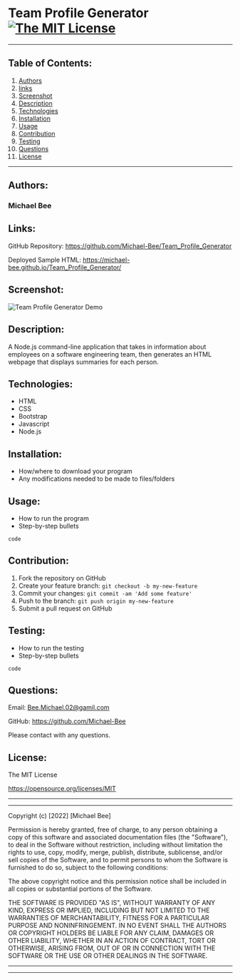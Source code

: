 # Team Profile Generator [![The MIT License](https://img.shields.io/badge/License-MIT-red.svg)](https://opensource.org/licenses/MIT)

---

## Table of Contents:
1. [Authors](#authors)
2. [links](#links)
3. [Screenshot](#screenshot)
4. [Description](#description)
5. [Technologies](#technologies)
6. [Installation](#installation)
7. [Usage](#usage)
8. [Contribution](#contribution)
9. [Testing](#testing)
10. [Questions](#contact)
11. [License](#license)
---
## <span id="authors">Authors:</span>
### Michael Bee


## <span id="links">Links:</span>
GitHub Repository: https://github.com/Michael-Bee/Team_Profile_Generator

Deployed Sample HTML: https://michael-bee.github.io/Team_Profile_Generator/


## <span id="screenshot">Screenshot:</span>
![Team Profile Generator Demo](demo/Team_Profile_Generator_Demo.gif)


## <span id="description">Description:</span>
A Node.js command-line application that takes in information about employees on a software engineering team, then generates an HTML webpage that displays summaries for each person.


## <span id="technologies">Technologies:</span>
* HTML
* CSS
* Bootstrap
* Javascript
* Node.js

## <span id="installation">Installation:</span>
* How/where to download your program
* Any modifications needed to be made to files/folders


## <span id="usage">Usage:</span>
* How to run the program
* Step-by-step bullets
```
code 
```


## <span id="contribution">Contribution:</span>
1. Fork the repository on GitHub
2. Create your feature branch: `git checkout -b my-new-feature`
3. Commit your changes: `git commit -am 'Add some feature'`
4. Push to the branch: `git push origin my-new-feature`
5. Submit a pull request on GitHub


## <span id="testing">Testing:</span>
* How to run the testing
* Step-by-step bullets
```
code 
```


## <span id="contact">Questions:</span>
Email: Bee.Michael.02@gamil.com

GitHub: https://github.com/Michael-Bee

Please contact with any questions.


## <span id="license">License:</span>
The MIT License

https://opensource.org/licenses/MIT

---
---

Copyright (c) [2022] [Michael Bee]

Permission is hereby granted, free of charge, to any person obtaining a copy
of this software and associated documentation files (the "Software"), to deal
in the Software without restriction, including without limitation the rights
to use, copy, modify, merge, publish, distribute, sublicense, and/or sell
copies of the Software, and to permit persons to whom the Software is
furnished to do so, subject to the following conditions:

The above copyright notice and this permission notice shall be included in all
copies or substantial portions of the Software.

THE SOFTWARE IS PROVIDED "AS IS", WITHOUT WARRANTY OF ANY KIND, EXPRESS OR
IMPLIED, INCLUDING BUT NOT LIMITED TO THE WARRANTIES OF MERCHANTABILITY,
FITNESS FOR A PARTICULAR PURPOSE AND NONINFRINGEMENT. IN NO EVENT SHALL THE
AUTHORS OR COPYRIGHT HOLDERS BE LIABLE FOR ANY CLAIM, DAMAGES OR OTHER
LIABILITY, WHETHER IN AN ACTION OF CONTRACT, TORT OR OTHERWISE, ARISING FROM,
OUT OF OR IN CONNECTION WITH THE SOFTWARE OR THE USE OR OTHER DEALINGS IN THE
SOFTWARE.

---
---